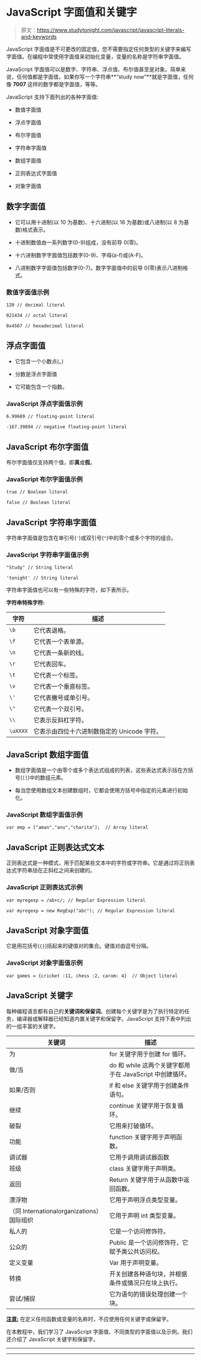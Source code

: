 # JavaScript 字面值和关键字

> 原文：<https://www.studytonight.com/javascript/javascript-literals-and-keywords>

JavaScript 字面值是不可更改的固定值，您不需要指定任何类型的关键字来编写字面值。在编程中常使用字面值来初始化变量，变量的名称是字符串字面值。

JavaScript 字面值可以是数字、字符串、浮点值、布尔值甚至是对象。简单来说，任何值都是字面值，如果你写一个字符串**“study now”**就是字面值，任何像 **7007** 这样的数字都是字面值，等等。

JavaScript 支持下面列出的各种字面值:

*   数值字面值

*   浮点字面值

*   布尔字面值

*   字符串字面值

*   数组字面值

*   正则表达式字面值

*   对象字面值

## 数字字面值

*   它可以用十进制(以 10 为基数)、十六进制(以 16 为基数)或八进制(以 8 为基数)格式表示。

*   十进制数值由一系列数字(0-9)组成，没有前导 0(零)。

*   十六进制数字字面值包括数字(0-9)、字母(a-f)或(A-F)。

*   八进制数字字面值包括数字(0-7)。数字字面值中的前导 0(零)表示八进制格式。

### 数值字面值示例

```
120 // decimal literal

021434 // octal literal

0x4567 // hexadecimal literal
```

## 浮点字面值

*   它包含一个小数点(。)

*   分数是浮点字面值

*   它可能包含一个指数。

### JavaScript 浮点字面值示例

```
6.99689 // floating-point literal

-167.39894 // negative floating-point literal 
```

## JavaScript 布尔字面值

布尔字面值仅支持两个值，即**真**或**假**。

### JavaScript 布尔字面值示例

```
true // Boolean literal

false // Boolean literal
```

## JavaScript 字符串字面值

字符串字面值是包含在单引号(`'`)或双引号(`"`)中的零个或多个字符的组合。

### JavaScript 字符串字面值示例

```
"Study" // String literal

'tonight' // String literal 
```

字符串字面值也可以有一些特殊的字符，如下表所示。

**字符串特殊字符:**

| **字符** | **描述** |
| --- | --- |
| `\b` | 它代表退格。 |
| `\f` | 它代表一个表单源。 |
| `\n` | 它代表一条新的线。 |
| `\r` | 它代表回车。 |
| `\t` | 它代表一个标签。 |
| `\v` | 它代表一个垂直标签。 |
| `\'` | 它代表撇号或单引号。 |
| `\"` | 它代表一个双引号。 |
| `\\` | 它表示反斜杠字符。 |
| `\uXXXX` | 它表示由四位十六进制数指定的 Unicode 字符。 |

## JavaScript 数组字面值

*   数组字面值是一个由零个或多个表达式组成的列表，这些表达式表示括在方括号(`[]`)中的数组元素。

*   每当您使用数组文本创建数组时，它都会使用方括号中指定的元素进行初始化。

### JavaScript 数组字面值示例

```
var emp = ["aman","anu","charita"];  // Array literal
```

## JavaScript 正则表达式文本

正则表达式是一种模式，用于匹配某些文本中的字符或字符串。它是通过将正则表达式字符串括在正斜杠之间来创建的。

### JavaScript 正则表达式示例

```
var myregexp = /ab+c/; // Regular Expression literal

var myregexp = new RegExp("abc"); // Regular Expression literal
```

## JavaScript 对象字面值

它是用花括号(`{}`)括起来的键值对的集合。键值对由逗号分隔。

### JavaScript 对象字面值示例

```
var games = {cricket :11, chess :2, carom: 4}  // Object literal
```

## JavaScript 关键字

每种编程语言都有自己的**关键词和保留词**。创建每个关键字是为了执行特定的任务，编译器或解释器已经知道内置关键字和保留字。JavaScript 支持下表中列出的一组丰富的关键字。

| **关键词** | **描述** |
| --- | --- |
| 为 | for 关键字用于创建 for 循环。 |
| 做/当 | do 和 while 这两个关键字都用于在 JavaScript 中创建循环。 |
| 如果/否则 | if 和 else 关键字用于创建条件语句。 |
| 继续 | continue 关键字用于恢复循环。 |
| 破裂 | 它用来打破循环。 |
| 功能 | function 关键字用于声明函数。 |
| 调试器 | 它用于调用调试器函数 |
| 班级 | class 关键字用于声明类。 |
| 返回 | Return 关键字用于从函数中返回函数。 |
| 漂浮物 | 它用于声明浮点类型变量。 |
| （同 Internationalorganizations）国际组织 | 它用于声明 int 类型变量。 |
| 私人的 | 它是一个访问修饰符。 |
| 公众的 | Public 是一个访问修饰符，它赋予类公共访问权。 |
| 定义变量 | Var 用于声明变量。 |
| 转换 | 开关创建各种语句块，并根据条件或情况只在块上执行。 |
| 尝试/捕捉 | 它为语句的错误处理创建一个块。 |

<u>**注意:**</u> 在定义任何函数或变量的名称时，不应使用任何关键字或保留字。

在本教程中，我们学习了 JavaScript 字面值、不同类型的字面值以及示例。我们还介绍了 JavaScript 关键字和保留字。

* * *

* * *